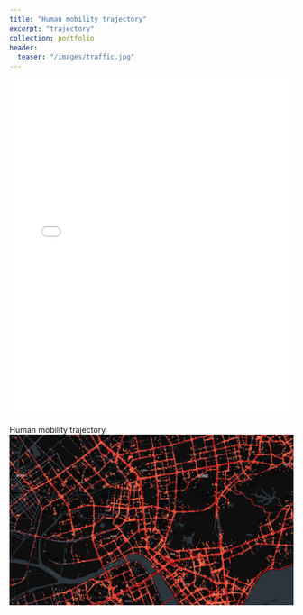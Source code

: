 ```yaml
---
title: "Human mobility trajectory"
excerpt: "trajectory"
collection: portfolio
header:
  teaser: "/images/traffic.jpg"
---
```


<style>
    .map-container {
        width: 100%;
        height: 600px;
        overflow: hidden;
    }
    iframe {
        width: 100%;
        height: 100%;
        border: none;
    }
</style>

<div class="map-container">
    <iframe src="/images/trajectory.html"></iframe>
</div>

Human mobility trajectory
![Model Structure](/images/trajectory2.png)

<!-- <!DOCTYPE html>
<html lang="en">
<head>
    <meta charset="UTF-8">
    <meta name="viewport" content="width=device-width, initial-scale=1.0">
    <title>Page with Embedded Kepler.gl Map</title>
    <style>
        body, html {
            margin: 0;
            padding: 0;
            height: 100%;
        }
        .map-container {
            width: 80%;
            height: 600px;
            margin: 20px auto;
        }
        iframe {
            width: 100%;
            height: 100%;
            border: none;
        }
    </style>
</head>
<body>
    <h1>My Page with Kepler.gl Map</h1>
    <div class="map-container">
        <iframe src="path_to_your_kepler_html_file.html"></iframe>
    </div>
    <p>Additional content can go here.</p>
</body>
</html> -->